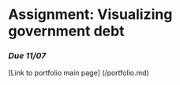 # Assignment: Visualizing government debt
### *Due 11/07*
[Link to portfolio main page] (/portfolio.md)
